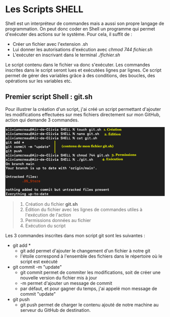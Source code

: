# Les Scripts SHELL

Shell est un interpréteur de commandes mais a aussi son propre langage de programmation. On peut donc coder en Shell un programme qui permet d'exécuter des actions sur le système. Pour cela, il suffit de : 

* Créer un fichier avec l'extension .sh
* Lui donner les autorisations d'exécution avec *chmod 744 fichier.sh*
* L'exécuter en inscrivant dans le terminal *./fichier.sh*

Le script contenu dans le fichier va donc s'exécuter. Les commandes inscrites dans le script seront lues et exécutées lignes par lignes. Ce script permet de gérer des variables grâce à des conditions, des boucles, des opérations sur les variables etc. 

## Premier script Shell : git.sh

Pour illustrer la création d'un script, j'ai créé un script permettant d'ajouter les modifications effectuées sur mes fichiers directement sur mon GitHub, action qui demande 3 commandes.

![git](./img/git.png)

> 1. Création du fichier **git.sh**
> 2. Édition du fichier avec les lignes de commandes utiles à l'exécution de l'action
> 3. Permissions données au fichier
> 4. Exécution du script

Les 3 commandes inscrites dans mon script git sont les suivantes : 
* git add * 
    * git add permet d'ajouter le changement d'un fichier à notre git
    * l'étoile correspond à l'ensemble des fichiers dans le répertoire où le script est exécuté
* git commit -m "update"
    * git commit permet de commiter les modifications, soit de créer une nouvelle version du fichier mis à jour
    * -m permet d'ajouter un message de commit
    * par défaut, et pour gagner du temps, j'ai appelé mon message de commit "update"
* git push
    * git push permet de charger le contenu ajouté de notre machine au serveur du GitHub de destination. 



